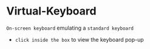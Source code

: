 # Virtual-Keyboard
```On-screen keyboard``` emulating a ```standard keyboard```
- ```click inside the box``` to view the keyboard pop-up
